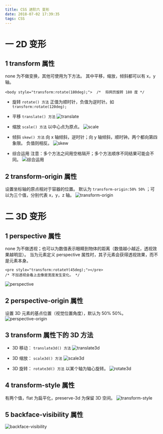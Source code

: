 ```yaml
---
title: CSS 进阶六 变形
date: 2018-07-02 17:39:35
tags: CSS
---
```

# 一 2D 变形
## 1 transform 属性
none 为不做变换，其他可使用为下方法。
其中平移，缩放，倾斜都可以有 x，y 轴。
```
<body style="transform:rotate(180deg);">  /*  将网页旋转 180 度 */
```

- 旋转
`rotate() 方法`
正值为顺时针，负值为逆时针。如 `transform:rotate(120deg);`

- 平移
`translate() 方法`
![translate](图1.PNG)

- 缩放
`scale() 方法`
以中心点为原点。
![scale](图2.PNG)

- 倾斜
`skew() 方法`
向 x 轴倾斜，逆时针；向 y 轴倾斜，顺时钟。两个都向第四象限。
负值则相反。
![skew](图3.PNG)

- 综合运用
注意：多个方法之间用空格隔开；多个方法顺序不同结果可能会不同。
![综合运用](图4.PNG)

## 2 transform-origin 属性
设置坐标轴的原点相对于容器的位置。
默认为 `transform-origin:50% 50%` ；可以为三个值，分别代表 x，y，z 轴。
![transform-origin](图5.PNG)

# 二 3D 变形
## 1 perspective 属性
none 为不做透视；也可以为数值表示眼睛到物体的距离（数值越小越近，透视效果越明显）。
当为元素定义 perspective 属性时，其子元素会获得透视效果，而不是元素本身。
```
<pre style="transform:rotateY(45deg);"></pre>
/* 不加透视会看上去像是宽度发生变化。 */
```

![perspective](图6.PNG)

## 2 perspective-origin 属性
设置 3D 元素的基点位置（视觉位置角度），默认为 50% 50%。
![perspective-origin](图7.PNG)

## 3 transform 属性下的 3D 方法
- 3D 移动：
`translate3d() 方法`
![translate3d](图8.PNG)

- 3D 缩放：
`scale3d() 方法`
![scale3d](图9.PNG)

- 3D 旋转：
`rotate3d() 方法`
以某个轴为轴心旋转。
![rotate3d](图10.PNG)

## 4 transform-style 属性
有两个值，flat 为扁平化，preserve-3d 为保留 3D 空间。
![transform-style](图11.PNG)

## 5 backface-visibility 属性
![backface-visibility](图12.PNG)